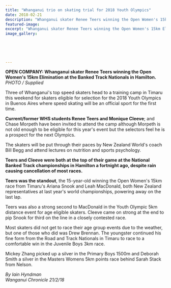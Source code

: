 ```yaml
---
title: "Whanganui trio on skating trial for 2018 Youth Olympics"
date: 2018-02-21
description: "Whanganui skater Renee Teers winning the Open Women's 15km Elimination at the Banked Track Nationals in Hamilton..."
featured-image: 
excerpt: "Whanganui skater Renee Teers winning the Open Women's 15km Elimination at the Banked Track Nationals in Hamilton."
image_gallery:
    
    
    
    
    
---
```


<p><strong>OPEN COMPANY: Whanganui skater Renee Teers winning the Open Women's 15km Elimination at the Banked Track Nationals in Hamilton.<br /></strong><em>PHOTO / Supplied</em></p>
<p class="element element-paragraph">Three of Whanganui's top speed skaters head to a training camp in Timaru this weekend for skaters eligible for selection for the 2018 Youth Olympics in Buenos Aires where speed skating will be an official sport for the first time.</p>
<p class="element element-paragraph"><strong>Current/former WHS students Renee Teers and Monique Cleeve</strong>; and Chase Morpeth have been invited to attend the camp although Morpeth is not old enough to be eligible for this year's event but the selectors feel he is a prospect for the next Olympics.</p>
<p class="element element-paragraph">The skaters will be put through their paces by New Zealand World's coach Bill Begg and attend lectures on nutrition and sports psychology.</p>
<p class="element element-paragraph"><strong>Teers and Cleeve were both at the top of their game at the National Banked Track championships in Hamilton a fortnight ago, despite rain causing cancellation of most races.</strong></p>
<p class="element element-paragraph"><strong>Teers was the standout</strong>, the 15-year-old winning the Open Women's 15km race from Timaru's Ariana Snook and Leah MacDonald, both New Zealand representatives at last year's world championships, powering away on the last lap.</p>
<p class="element element-paragraph">Teers was also a strong second to MacDonald in the Youth Olympic 5km distance event for age eligible skaters. Cleeve came on strong at the end to pip Snook for third on the line in a closely contested race.</p>
<p class="element element-paragraph">Most skaters did not get to race their age group events due to the weather, but one of those who did was Drew Brennan. The youngster continued his fine form from the Road and Track Nationals in Timaru to race to a comfortable win in the Juvenile Boys 3km race.</p>
<p class="element element-paragraph">Mickey Zhang picked up a silver in the Primary Boys 1500m and Deborah Smith a silver in the Masters Womens 5km points race behind Sarah Stack from Nelson.</p>
<p class="element element-paragraph"><em>By Iain Hyndman<br />Wanganui Chronicle 21/2/18</em></p>


